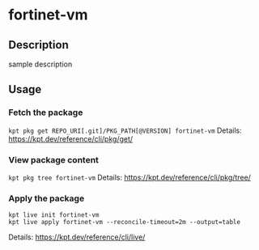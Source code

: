# fortinet-vm

## Description
sample description

## Usage

### Fetch the package
`kpt pkg get REPO_URI[.git]/PKG_PATH[@VERSION] fortinet-vm`
Details: https://kpt.dev/reference/cli/pkg/get/

### View package content
`kpt pkg tree fortinet-vm`
Details: https://kpt.dev/reference/cli/pkg/tree/

### Apply the package
```
kpt live init fortinet-vm
kpt live apply fortinet-vm --reconcile-timeout=2m --output=table
```
Details: https://kpt.dev/reference/cli/live/
